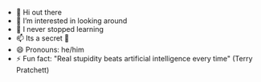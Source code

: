 - 👋 Hi out there
- 👀 I’m interested in looking around
- 🌱 I never stopped learning 
- 📫 Its a secret 🤫
- 😄 Pronouns: he/him
- ⚡ Fun fact: "Real stupidity beats artificial intelligence every time" (Terry Pratchett)

<!---
mpi-schmidt/mpi-schmidt is a ✨ special ✨ repository because its `README.md` (this file) appears on your GitHub profile.
You can click the Preview link to take a look at your changes.
--->
